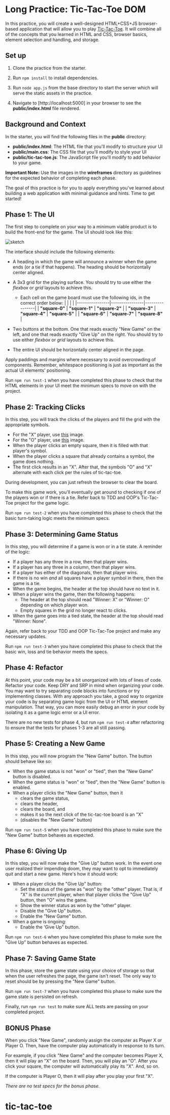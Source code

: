 # Long Practice: Tic-Tac-Toe DOM

In this practice, you will create a well-designed HTML+CSS+JS browser-based
application that will allow you to play [Tic-Tac-Toe][tic-tac-toe]. It will
combine all of the concepts that you learned in HTML and CSS, browser basics,
element selection and handling, and storage.

## Set up

1. Clone the practice from the starter.

2. Run `npm install` to install dependencies.

3. Run `node app.js` from the base directory to start the server which will
serve the static assets in the practice.

4. Navigate to [http://localhost:5000] in your browser to see the
__public/index.html__ file rendered.


## Background and Context

In the starter, you will find the following files in the __public__ directory:

* __public/index.html__: The HTML file that you'll modify to structure your UI
* __public/main.css__: The CSS file that you'll modify to style your UI
* __public/tic-tac-toe.js__: The JavaScript file you'll modify to add behavior
  to your game.

**Important Note:** Use the images in the __wireframes__ directory as guidelines
for the expected behavior of completing each phase.

The goal of this practice is for you to apply everything you've learned about
building a web application with minimal guidance and hints. Time to get started!

## Phase 1: The UI

The first step to complete on your way to a minimum viable product is to
build the front-end for the game. The UI should look like this:

![sketch]

The interface should include the following elements:

* A heading in which the game will announce a winner when the game ends
  (or a tie if that happens). The heading should be horizontally center aligned.
* A 3x3 grid for the playing surface. You should try to use either the
  _flexbox_ or _grid_ layouts to achieve this.
    * Each cell on the game board must use the following ids, in the correct order below:
        |                |                |                |
        |----------------|----------------|----------------|
        | __"square-0"__ | __"square-1"__ | __"square-2"__ |
        | __"square-3"__ | __"square-4"__ | __"square-5"__ |
        | __"square-6"__ | __"square-7"__ | __"square-8"__ |

* Two buttons at the bottom. One that reads exactly "New Game" on the left, and
  one that reads exactly "Give Up" on the right. You should try to use either
  _flexbox_ or _grid_ layouts to achieve this.
* The entire UI should be horizontally center aligned in the page.

Apply paddings and margins where necessary to avoid overcrowding of components.
Remember, whitespace positioning is just as important as the actual UI elements'
positioning.

Run `npm run test-1` when you have completed this phase to check that the HTML
elements in your UI meet the minimum specs to move on with the project.

## Phase 2: Tracking Clicks

In this step, you will track the clicks of the players and fill the grid with
the appropriate symbols.

* For the "X" player, use [this][X] image.
* For the "O" player, use [this][O] image.
* When the player clicks an empty square, then it is filled with that player's
  symbol.
* When the player clicks a square that already contains a symbol, the game does
  nothing.
* The first click results in an "X". After that, the symbols "O" and "X"
  alternate with each click per the rules of tic-tac-toe.

During development, you can just refresh the browser to clear the board.

To make this game work, you'll eventually get around to checking if one of the
players won or if there is a tie. Refer back to TDD and OOP's Tic-Tac-Toe project
for the game logic.

Run `npm run test-2` when you have completed this phase to check that the basic turn-taking logic meets the minimum specs.

## Phase 3: Determining Game Status

In this step, you will determine if a game is won or in a tie state. A
reminder of the logic:

* If a player has any three in a row, then that player wins.
* If a player has any three in a column, then that player wins.
* If a player has either of the diagonals, then that player wins.
* If there is no win _and_ all squares have a player symbol in there, then
  the game is a tie.
* When the game begins, the header at the top should have no text in it.
* When a player wins the game, then the following happens:
  * The header at the top should read "Winner: X" or "Winner: O" depending on
    which player won.
  * Empty squares in the grid no longer react to clicks.
* When the game goes into a tied state, the header at the top should read
  "Winner: None".

Again, refer back to your TDD and OOP Tic-Tac-Toe project and make any necessary
updates.

Run `npm run test-3` when you have completed this phase to check that the basic win, loss and tie behavior meets the specs.

## Phase 4: Refactor

At this point, your code may be a bit unorganized with lots of lines of code.
Refactor your code. Keep DRY and SRP in mind when organizing your code. You may
want to try separating code blocks into functions or try implementing classes.
With any approach you take, a good way to organize your code is by separating
game logic from the UI or HTML element manipulation. That way, you can more
easily debug an error in your code by isolating it as a game logic error or a UI
error.

There are no new tests for phase 4, but run `npm run test-4` after refactoring
to ensure that the tests for phases 1-3 are all still passing.

## Phase 5: Creating a New Game

In this step, you will now program the "New Game" button. The button should
behave like so:

* When the game status is not "won" or "tied", then the "New Game" button is
  disabled.
* When the game status is "won" or "tied", then the "New Game" button is
  enabled.
* When a player clicks the "New Game" button, then it
  * clears the game status,
  * clears the header,
  * clears the board, and
  * makes it so the next click of the tic-tac-toe board is an "X"
  * (disables the "New Game" button)

Run `npm run test-5` when you have completed this phase to make sure the "New Game"
button behaves as expected.

## Phase 6: Giving Up

In this step, you will now make the "Give Up" button work. In the event one
user realized their impending doom, they may want to opt to immediately quit
and start a new game. Here's how it should work:

* When a player clicks the "Give Up" button:
  * Set the status of the game as "won" by the "other" player. That is, if "X"
    is the current player, when that player clicks the "Give Up" button, then
    "O" wins the game.
  * Show the winner status as won by the "other" player.
  * Disable the "Give Up" button.
  * Enable the "New Game" button.
* When a game is ongoing:
  * Enable the 'Give Up" button.

Run `npm run test-6` when you have completed this phase to make sure the "Give Up"
button behaves as expected.

## Phase 7: Saving Game State

In this phase, store the game state using your choice of storage so that when
the user refreshes the page, the game isn't reset. The only way to reset should
be by pressing the "New Game" button.

Run `npm run test-7` when you have completed this phase to make sure the game
state is persisted on refresh.

Finally, run `npm run test` to make sure ALL tests are passing on your completed
project.

## BONUS Phase

When you click "New Game", randomly assign the computer as Player X or Player O.
Then, have the computer play automatically in response to its turn.

For example, if you click "New Game" and the computer becomes Player X, then it
will play an "X" on the board. Then, you will play an "O". After you click your
square, the computer will automatically play its "X". And, so on.

If the computer is Player O, then it will play after you play your first "X".

_There are no test specs for the bonus phase._

[tic-tac-toe]: https://en.wikipedia.org/wiki/Tic-tac-toe
[sketch]: https://assets.aaonline.io/Module-DOM-API/formative-project-tic-tac-toe/ui-design.svg
[X]: https://assets.aaonline.io/Module-DOM-API/formative-project-tic-tac-toe/player-x.svg
[O]: https://assets.aaonline.io/Module-DOM-API/formative-project-tic-tac-toe/player-o.svg
# tic-tac-toe
